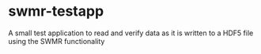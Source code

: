 swmr-testapp
============

A small test application to read and verify data as it is written to a HDF5 file using the SWMR functionality
